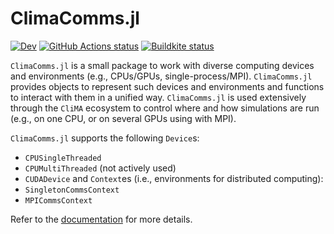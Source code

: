 # ClimaComms.jl

[![Dev](https://img.shields.io/badge/docs-dev-blue.svg)](https://CliMA.github.io/ClimaComms.jl/dev)
[![GitHub Actions status](https://github.com/CliMA/ClimaComms.jl/actions/workflows/OS-Tests.yml/badge.svg)](https://github.com/CliMA/ClimaComms.jl/actions/workflows/OS-Tests.yml)
[![Buildkite status](https://badge.buildkite.com/e3cbade62b514474b9f6abca474d58e760b9cb7a2545e46ad0.svg?branch=main)](https://buildkite.com/clima/climacomms-ci/builds?branch=main)

`ClimaComms.jl` is a small package to work with diverse computing devices and
environments (e.g., CPUs/GPUs, single-process/MPI). `ClimaComms.jl` provides
objects to represent such devices and environments and functions to interact
with them in a unified way. `ClimaComms.jl` is used extensively through the
`CliMA` ecosystem to control where and how simulations are run (e.g., on one
CPU, or on several GPUs using with MPI).

`ClimaComms.jl` supports the following `Device`s:
- `CPUSingleThreaded`
- `CPUMultiThreaded` (not actively used)
- `CUDADevice`
and `Context`es (i.e., environments for distributed computing):
- `SingletonCommsContext`
- `MPICommsContext`

Refer to the [documentation](https://CliMA.github.io/ClimaComms.jl/dev) for
more details.

